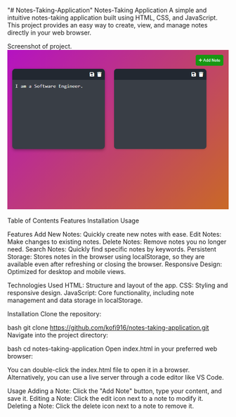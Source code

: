"# Notes-Taking-Application" 
Notes-Taking Application
A simple and intuitive notes-taking application built using HTML, CSS, and JavaScript. This project provides an easy way to create, view, and manage notes directly in your web browser.

Screenshot of project.
![alt text](<assets/Screenshot 2024-09-11 073938.png>)

Table of Contents
Features
Installation
Usage


Features
Add New Notes: Quickly create new notes with ease.
Edit Notes: Make changes to existing notes.
Delete Notes: Remove notes you no longer need.
Search Notes: Quickly find specific notes by keywords.
Persistent Storage: Stores notes in the browser using localStorage, so they are available even after refreshing or closing the browser.
Responsive Design: Optimized for desktop and mobile views.


Technologies Used
HTML: Structure and layout of the app.
CSS: Styling and responsive design.
JavaScript: Core functionality, including note management and data storage in localStorage.

Installation
Clone the repository:

bash
git clone https://github.com/kofi916/notes-taking-application.git
Navigate into the project directory:

bash
cd notes-taking-application
Open index.html in your preferred web browser:

You can double-click the index.html file to open it in a browser.
Alternatively, you can use a live server through a code editor like VS Code.


Usage
Adding a Note: Click the "Add Note" button, type your content, and save it.
Editing a Note: Click the edit icon next to a note to modify it.
Deleting a Note: Click the delete icon next to a note to remove it.

